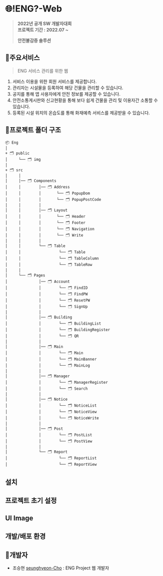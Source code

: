 # :globe_with_meridians:!ENG?-Web
>**2022년 공개 SW 개발자대회** <br>
**프로젝트 기간 : 2022.07 ~**
>
>**안전불감증 솔루션**
## :office:주요서비스
> ENG 서비스 관리를 위한 웹
1. 서비스 이용을 위한 회원 서비스를 제공합니다.
2. 관리자는 시설물을 등록하여 해당 건물을 관리할 수 있습니다.
3. 공지를 통해 앱 사용자에게 안전 정보를 제공할 수 있습니다.
4. 안전소통게시판와 신고현황을 통해 보다 쉽게 건물을 관리 및 이용자간 소통할 수 있습니다.
5. 등록된 시설 위치의 온습도를 통해 화재예측 서비스를 제공받을 수 있습니다.

## :file_folder:프로젝트 폴더 구조
```
📦 Eng
│
+ 🗂 public
│     └── 🗂 img
│
+ 🗂 src
│     │
│     │── 🗂 Components
│     │        │── 🗂 Address
│     │        │       └── 🗂 PopupDom
│     │        │       └── 🗂 PopupPostCode
│     │        │
│     │        │── 🗂 Layout
│     │        │       └── 🗂 Header
│     │        │       └── 🗂 Footer
│     │        │       └── 🗂 Navigation
│     │        │       └── 🗂 Write
│     │        │
│     │        └── 🗂 Table
│     │                 └── 🗂 Table
│     │                 └── 🗂 TableColumn
│     │                 └── 🗂 TableRow
│     │
│     └── 🗂 Pages
│              │── 🗂 Account
│              │        └── 🗂 FindID
│              │        └── 🗂 FindPW
│              │        └── 🗂 ResetPW
│              │        └── 🗂 SignUp
│              │
│              │── 🗂 Building
│              │        └── 🗂 BuildingList
│              │        └── 🗂 BuildingRegister
│              │        └── 🗂 QR
│              │        
│              │── 🗂 Main
│              │        └── 🗂 Main
│              │        └── 🗂 MainBanner
│              │        └── 🗂 MainLog
│              │
│              │── 🗂 Manager
│              │        └── 🗂 ManagerRegister
│              │        └── 🗂 Search
│              │
│              │── 🗂 Notice
│              │        └── 🗂 NoticeList
│              │        └── 🗂 NoticeView
│              │        └── 🗂 NoticeWrite
│              │
│              │── 🗂 Post
│              │        └── 🗂 PostList
│              │        └── 🗂 PostView
│              │
│              └── 🗂 Report
│                       └── 🗂 ReportList
│                       └── 🗂 ReportView   
```



##  설치


## 프로젝트 초기 설정


## UI Image


## 개발/배포 환경



## :bust_in_silhouette:개발자

- 조승현 [seunghyeon-Cho](:https://github.com/Cho-Seung-Hyeon) : ENG Project 웹 개발자

